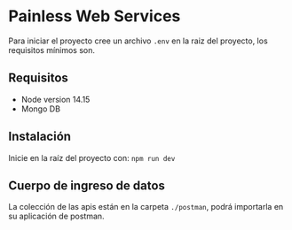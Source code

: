 # Painless Web Services
Para iniciar el proyecto cree un archivo `.env` en la raiz del proyecto, los requisitos mínimos son.

## Requisitos
* Node version 14.15
* Mongo DB 
## Instalación
Inicie en la raíz del proyecto con: `npm run dev`

## Cuerpo de ingreso de datos
La colección de las apis están en la carpeta `./postman`, podrá importarla en su aplicación de postman.